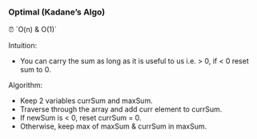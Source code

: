 ### Optimal (Kadane’s Algo)

<aside>
⏰ `O(n) & O(1)`

</aside>

Intuition:

- You can carry the sum as long as it is useful to us i.e. > 0, if < 0 reset sum to 0.

Algorithm:

- Keep 2 variables currSum and maxSum.
- Traverse through the array and add curr element to currSum.
- If newSum is < 0, reset currSum = 0.
- Otherwise, keep max of maxSum & currSum in maxSum.